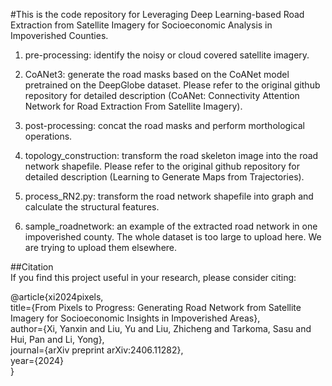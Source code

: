 #This is the code repository for Leveraging Deep Learning-based Road Extraction from Satellite Imagery for Socioeconomic Analysis in Impoverished Counties. 


1. pre-processing: identify the noisy or cloud covered satellite imagery.

2. CoANet3: generate the road masks based on the CoANet model pretrained on the DeepGlobe dataset. Please refer to the original github repository for detailed description (CoANet: Connectivity Attention Network for Road Extraction From Satellite Imagery).

3. post-processing: concat the road masks and perform morthological operations.

4. topology_construction: transform the road skeleton image into the road network shapefile. Please refer to the original github repository for detailed description (Learning to Generate Maps from Trajectories).

5. process_RN2.py: transform the road network shapefile into graph and calculate the structural features.

6. sample_roadnetwork: an example of the extracted road network in one impoverished county. The whole dataset is too large to upload here. We are trying to upload them elsewhere.

##Citation<br />
If you find this project useful in your research, please consider citing:<br />

@article{xi2024pixels,<br />
  title={From Pixels to Progress: Generating Road Network from Satellite Imagery for Socioeconomic Insights in Impoverished Areas},<br />
  author={Xi, Yanxin and Liu, Yu and Liu, Zhicheng and Tarkoma, Sasu and Hui, Pan and Li, Yong},<br />
  journal={arXiv preprint arXiv:2406.11282},<br />
  year={2024}<br />
}<br />
